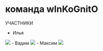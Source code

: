 # команда wInKoGnitO
УЧАСТНИКИ
- Илья
<img src="https://www.gifcen.com/wp-content/uploads/2024/02/rickroll-gif-6.gif" />
- Вадим
<img src=  /> 
- Максим
<img src=  /> 
